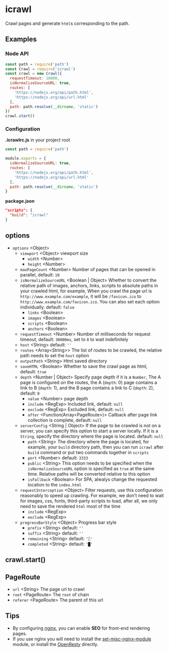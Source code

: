 # icrawl
Crawl pages and generate `html`s corresponding to the path.  

## Examples
### Node API
```javascript
const path = require('path')
const Crawl = require('icrawl')
const crawl = new Crawl({
  requestTimeout: 10000,
  isNormalizeSourceURL: true,
  routes: [
    'https://nodejs.org/api/path.html',  
    'https://nodejs.org/api/url.html'
  ],
  path: path.resolve(__dirname, 'static')
})
crawl.start()
```
### Configuration
**.icrawlrc.js** in your project root  
```javascript
const path = require('path')

module.exports = {
  isNormalizeSourceURL: true,
  routes: [
    'https://nodejs.org/api/path.html',  
    'https://nodejs.org/api/url.html'
  ],
  path: path.resolve(__dirname, 'static')
}
```
**package.json**
```json
"scripts": {
  "build": "icrawl"
}
```

## options
* `options` &lt;Object&gt;  
  * `viewport` &lt;Object&gt; viewport size  
    * `width` &lt;Number&gt;  
    * `height` &lt;Number&gt;
  * `maxPageCount` &lt;Number&gt; Number of pages that can be opened in parallel, default: `10`  
  * `isNormalizeSourceURL` &lt;Boolean | Object&gt; Whether to convert the relative path of images, anchors, links, scripts to absolute paths in your crawled html, for example, When you crawl the page url is `http://www.example.com/example`, it will be `/favicon.ico` to `http://www.example.com/favicon.ico`. You can also set each option individually. default: `false`
    * `links` &lt;Boolean&gt;
    * `images` &lt;Boolean&gt;
    * `scripts` &lt;Boolean&gt;
    * `anchors` &lt;Boolean&gt;
  * `requestTimeout` &lt;Number&gt; Number of milliseconds for request timeout, default: `30000ms`, set to `0` to wait indefinitely  
  * `host` &lt;String&gt; default: `''`  
  * `routes` &lt;Array&lt;String&gt;&gt; The list of routes to be crawled, the relative path needs to set the `host` option  
  * `outputPath` &lt;String&gt; Html saved directory  
  * `saveHTML` &lt;Boolean&gt; Whether to save the crawl page as html, default: `true`  
  * `depth` &lt;Number | Object&gt; Specify page depth if it is a `Number`, The A page is configured on the routes, the A (`depth`: 0) page contains a link to B (`depth`: 1), and the B page contains a link to C (`depth`: 2), default: `0`
    * `value` &lt;Number&gt; page depth  
    * `include` &lt;RegExp&gt; Included link, default: `null`  
    * `exclude` &lt;RegExp&gt; Excluded link, default: `null`  
    * `after` &lt;Function(Array&lt;PageRoute&gt;)&gt; Callback after page link collection is complete, default: `null`
  * `serverConfig` &lt;String | Object&gt; If the page to be crawled is not on a server, you can specify this option to start a server locally. If it is a `String`, specify the directory where the page is located. default: `null`
    * `path` &lt;String&gt; The directory where the page is located, for example, your `build` directory path, then you can run `icrawl` after `build` command or put two commands together in `scripts`
    * `port` &lt;Number&gt; default: `3333`
    * `public` &lt;String&gt; This option needs to be specified when the `isNormalizeSourceURL` option is specified as `true` at the same time. Relative paths will be converted relative to this option
    * `isFallback` &lt;Boolean&gt; For SPA, alwalys change the requested location to the `index.html`
  * `requestInterception` &lt;Object&gt; Filter requests, use this configuration reasonably to speed up crawling. For example, we don't need to wait for images, css, fonts, third-party scripts to load, after all, we only need to save the rendered `html` most of the time
    * `include` &lt;RegExp&gt;
    * `exclude` &lt;RegExp&gt; 
  * `progressBarStyle` &lt;Object&gt; Progress bar style
    * `prefix` &lt;String&gt; default: `''`
    * `suffix` &lt;String&gt; default: `''`
    * `remaining` &lt;String&gt; default: `'░'`
    * `completed` &lt;String&gt; default: `'█'`

## crawl.start()

## PageRoute
* `url` &lt;String&gt; The page url to crawl  
* `root` &lt;PageRoute&gt; The `root` of chain  
* `referer` &lt;PageRoute&gt; The parent of this url

## Tips
* By configuring [nginx](./nginx.conf), you can enable **SEO** for front-end rendering pages.  
* If you use nginx you will need to install the [set-misc-nginx-module](https://github.com/openresty/set-misc-nginx-module) module, or install the [OpenResty](http://openresty.org/cn/installation.html) directly.  

